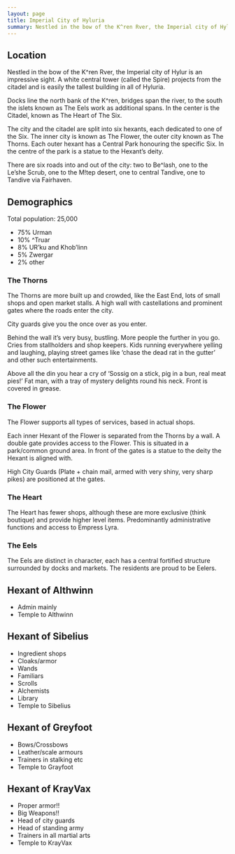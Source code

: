 ```yaml
---
layout: page
title: Imperial City of Hyluria
summary: Nestled in the bow of the K^ren Rver, the Imperial city of Hylur is an impressive sight. A white central tower (called the Spire) projects from the citadel and is easily the tallest building in all of Hyluria. 
---
```


## Location

Nestled in the bow of the K^ren Rver, the Imperial city of Hylur is an impressive sight. A white central tower (called the Spire) projects from the citadel and is easily the tallest building in all of Hyluria. 

Docks line the north bank of the K^ren, bridges span the river, to the south the islets known as The Eels work as additional spans. In the center is the Citadel, known as The Heart of The Six. 

The city and the citadel are split into six hexants, each dedicated to one of the Six. The inner city is known as The Flower, the outer city known as The Thorns. Each outer hexant has a Central Park honouring the specific Six. In the centre of the park is a statue to the Hexant’s deity.

There are six roads into and out of the city: two to  Be^lash, one to the Le’she Scrub, one to the M!tep desert, one to central Tandive, one to Tandive via Fairhaven.

## Demographics

Total population: 25,000
- 75% Urman
- 10% ^Truar
- 8% UR’ku and Khob’linn 
- 5% Zwergar
- 2% other



### The Thorns

The Thorns are more built up and crowded, like the East End, lots of small shops and open market stalls.
A high wall with castellations and prominent gates where the roads enter the city.

City guards give you the once over as you enter. 

Behind the wall it’s very busy, bustling. More people the further in you go. Cries from stallholders and shop keepers. Kids running everywhere yelling and laughing, playing street games like ‘chase the dead rat in the gutter’ and other such entertainments.

Above all the din you hear a cry of ‘Sossig on a stick, pig in a bun, real meat pies!’
Fat man, with a tray of mystery delights round his neck. Front is covered in grease. 

### The Flower

The Flower supports all types of services, based in actual shops.

Each inner Hexant of the Flower is separated from the Thorns by a wall. A double gate provides access to the Flower. This is situated in a park/common ground area. In front of the gates is a statue to the deity the Hexant is aligned with.

High City Guards (Plate + chain mail, armed with very shiny, very sharp pikes) are positioned at the gates.

### The Heart

The Heart has fewer shops, although these are more exclusive (think boutique) and provide higher level items. Predominantly administrative functions and access to Empress Lyra.

### The Eels

The Eels are distinct in character, each has a central fortified structure surrounded by docks and markets. The residents are proud to be Eelers.


## Hexant of Althwinn

- Admin mainly
- Temple to Althwinn

## Hexant of Sibelius

- Ingredient shops
- Cloaks/armor
- Wands
- Familiars
- Scrolls
- Alchemists 
- Library
- Temple to Sibelius

## Hexant of Greyfoot

- Bows/Crossbows
- Leather/scale armours
- Trainers in stalking etc
- Temple to Grayfoot

## Hexant of KrayVax

- Proper armor!!
- Big Weapons!!
- Head of city guards
- Head of standing army
- Trainers in all martial arts
- Temple to KrayVax

